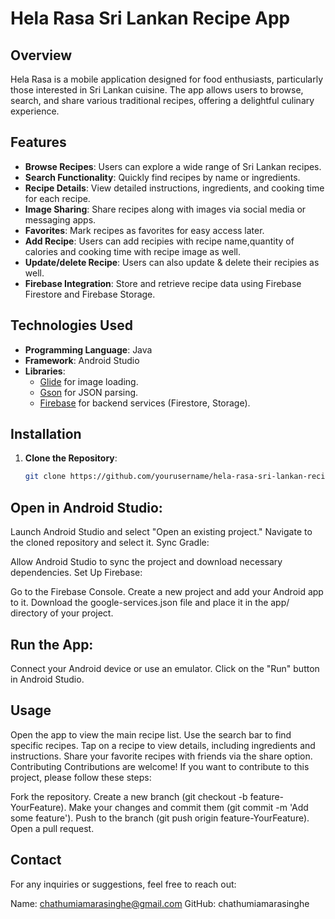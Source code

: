 # Hela Rasa Sri Lankan Recipe App

## Overview

Hela Rasa is a mobile application designed for food enthusiasts, particularly those interested in Sri Lankan cuisine. The app allows users to browse, search, and share various traditional recipes, offering a delightful culinary experience.

## Features

- **Browse Recipes**: Users can explore a wide range of Sri Lankan recipes.
- **Search Functionality**: Quickly find recipes by name or ingredients.
- **Recipe Details**: View detailed instructions, ingredients, and cooking time for each recipe.
- **Image Sharing**: Share recipes along with images via social media or messaging apps.
- **Favorites**: Mark recipes as favorites for easy access later.
- **Add Recipe**: Users can add recipies with recipe name,quantity of calories and cooking time with recipe image as well.
- **Update/delete Recipe**: Users can also update & delete their recipies as well.
- **Firebase Integration**: Store and retrieve recipe data using Firebase Firestore and Firebase Storage.

## Technologies Used

- **Programming Language**: Java
- **Framework**: Android Studio
- **Libraries**:
  - [Glide](https://github.com/bumptech/glide) for image loading.
  - [Gson](https://github.com/google/gson) for JSON parsing.
  - [Firebase](https://firebase.google.com/) for backend services (Firestore, Storage).

## Installation

1. **Clone the Repository**:
   ```bash
   git clone https://github.com/yourusername/hela-rasa-sri-lankan-recipe-app.git

## Open in Android Studio:

Launch Android Studio and select "Open an existing project."
Navigate to the cloned repository and select it.
Sync Gradle:

Allow Android Studio to sync the project and download necessary dependencies.
Set Up Firebase:

Go to the Firebase Console.
Create a new project and add your Android app to it.
Download the google-services.json file and place it in the app/ directory of your project.

## Run the App:

Connect your Android device or use an emulator.
Click on the "Run" button in Android Studio.

## Usage

Open the app to view the main recipe list.
Use the search bar to find specific recipes.
Tap on a recipe to view details, including ingredients and instructions.
Share your favorite recipes with friends via the share option.
Contributing
Contributions are welcome! If you want to contribute to this project, please follow these steps:

Fork the repository.
Create a new branch (git checkout -b feature-YourFeature).
Make your changes and commit them (git commit -m 'Add some feature').
Push to the branch (git push origin feature-YourFeature).
Open a pull request.

## Contact
For any inquiries or suggestions, feel free to reach out:

Name: chathumiamarasinghe@gmail.com
GitHub: chathumiamarasinghe

